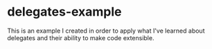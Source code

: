 # delegates-example
This is an example I created in order to apply what I've learned about delegates and their ability to make code extensible.
